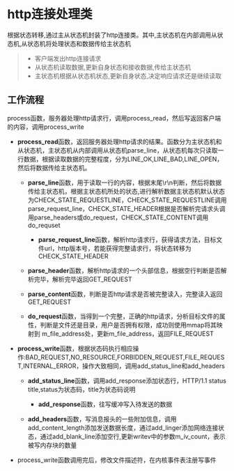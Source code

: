 
http连接处理类
===============
根据状态转移,通过主从状态机封装了http连接类。其中,主状态机在内部调用从状态机,从状态机将处理状态和数据传给主状态机
> * 客户端发出http连接请求
> * 从状态机读取数据,更新自身状态和接收数据,传给主状态机
> * 主状态机根据从状态机状态,更新自身状态,决定响应请求还是继续读取

工作流程
---------
process函数，服务器处理http请求行，调用process_read，然后写返回客户端的内容，调用process_write

* **process_read**函数，返回服务器处理http请求的结果。函数分为主状态机和从状态机，主状态机从内部调用从状态机parse_line，从状态机每次只读取一行数据，根据读取数据的完整程度，分为LINE_OK,LINE_BAD,LINE_OPEN，然后将数据传给主状态机。

    * **parse_line**函数，用于读取一行的内容，根据末尾\r\n判断，然后将数据传给主状态机，根据主状态机所处的状态,进行解析数据主状态机默认状态为CHECK_STATE_REQUESTLINE，CHECK_STATE_REQUESTLINE调用parse_request_line，CHECK_STATE_HEADER根据是否解析完请求头调用parse_headers或do_request，CHECK_STATE_CONTENT调用do_requset
    
        * **parse_request_line**函数，解析http请求行，获得请求方法，目标文件url，http版本号，若能获得完整请求行，将状态转移为CHECK_STATE_HEADER
	
	* **parse_header**函数，解析http请求的一个头部信息，根据空行判断是否解析完毕，解析完毕返回GET_REQUEST
	
	* **parse_content**函数，判断是否http请求是否被完整读入，完整读入返回GET_REQUEST
	
	* **do_request**函数，当得到一个完整，正确的http请求，分析目标文件的属性，判断是文件还是目录，用户是否拥有权限，成功则使用mmap将其映射到
m_file_address处，更新m_file_address，返回FILE_REQUEST

* **process_write**函数，根据状态码执行相应操作:BAD_REQUEST,NO_RESOURCE,FORBIDDEN_REQUEST,FILE_REQUEST,INTERNAL_ERROR，操作大致相同，调用add_status_line和add_headers

	* **add_status_line**函数，调用add_response添加状态行，HTTP/1.1 status title,status为状态码，title为状态码说明
	
		* **add_response**函数，往写缓冲写入待发送的数据
		
	* **add_headers**函数，写消息报头的一些附加信息，调用add_content_length添加发送数据长度，通过add_linger添加网络连接状态，通过add_blank_line添加空行,更新writev中的参数m_iv_count，表示被写内存块的数量
	
* process_write函数调用完后，修改文件描述符，在内核事件表注册写事件
